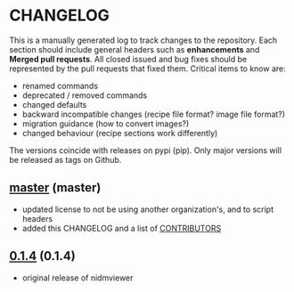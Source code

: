 # CHANGELOG

This is a manually generated log to track changes to the repository. 
Each section should include general headers such as **enhancements** 
and **Merged pull requests**. All closed issued and bug fixes should be 
represented by the pull requests that fixed them. Critical items to know are:

 - renamed commands
 - deprecated / removed commands
 - changed defaults
 - backward incompatible changes (recipe file format? image file format?)
 - migration guidance (how to convert images?)
 - changed behaviour (recipe sections work differently)

The versions coincide with releases on pypi (pip). Only major versions will 
be released as tags on Github.

## [master](https://github.com/vsoch/nidm-viewer/tree/master) (master)

 - updated license to not be using another organization's, and to script headers
 - added this CHANGELOG and a list of [CONTRIBUTORS](CONTRIBUTORS.md)

## [0.1.4](https://pypi.python.org/pypi/sregistry/0.1.4) (0.1.4)
 - original release of nidmviewer
